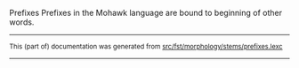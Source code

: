 Prefixes
Prefixes in the Mohawk language are bound to beginning of other words.

* * *

<small>This (part of) documentation was generated from [src/fst/morphology/stems/prefixes.lexc](https://github.com/giellalt/lang-moh/blob/main/src/fst/morphology/stems/prefixes.lexc)</small>

---

